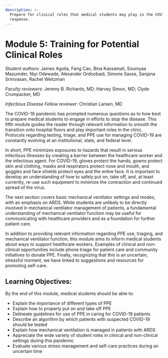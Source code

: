 ```yaml
---
description: >-
  Prepare for clinical roles that medical students may play in the COVID-19
  response.
---
```


# Module 5: Training for Potential Clinical Roles

_Student authors:_ James Agolia, Fang Cao, Bina Kassamali, Soumyaa Mazumder, Niyi Odewade, Alexander Ordoobadi, Simone Sasse, Sanjana Srinivasan, Rachel Weitzman 

_Faculty reviewers:_ Jeremy B. Richards, MD; Harvey Simon, MD; Clyde Crumpacker, MD

_Infectious Disease Fellow reviewer_: Christian Larsen, MD  


The COVID-19 pandemic has prompted numerous questions as to how best to prepare medical students to engage in efforts to stop the disease. This fifth module guides the reader through relevant information to smooth the transition onto hospital floors and play important roles in the clinic. Protocols regarding testing, triage, and PPE use for managing COVID-19 are constantly evolving at an institutional, state, and federal level.

In short, PPE minimizes exposures to hazards that result in serious infectious illnesses by creating a barrier between the healthcare worker and the infectious agent. For COVID-19, gloves protect the hands, gowns protect skin and clothing, masks and respirators protect nose and mouth, and goggles and face shields protect eyes and the entire face.  It is important to develop an understanding of how to safely put on, take off, and, at least currently, re-use such equipment to minimize the contraction and continued spread of the virus. 

The next section covers basic mechanical ventilator settings and modes, with an emphasis on ARDS. While students are unlikely to be directly involved in mechanical ventilator management of patients, a fundamental understanding of mechanical ventilator function may be useful for communicating with healthcare providers and as a foundation for further patient care. 

In addition to providing relevant information regarding PPE use, triaging, and mechanical ventilator function, this module aims to inform medical students about ways to support healthcare workers. Examples of clinical and non-clinical opportunities include phone triage for patient care and community initiatives to donate PPE. Finally, recognizing that this is an uncertain, stressful moment, we have linked to suggestions and resources for promoting self-care.  

## Learning Objectives:

By the end of this module, medical students should be able to:

* Explain the importance of different types of PPE
* Explain how to properly put on and take off PPE
* Delineate guidelines for use of PPE in caring for COVID-19 patients
* Describe an algorithm by which patients with suspected COVID-19 should be tested
* Explain how mechanical ventilation is managed in patients with ARDS
* Appreciate the wide variety of student roles in clinical and non-clinical settings during this pandemic
* Evaluate various stress management and self-care practices during an uncertain time


